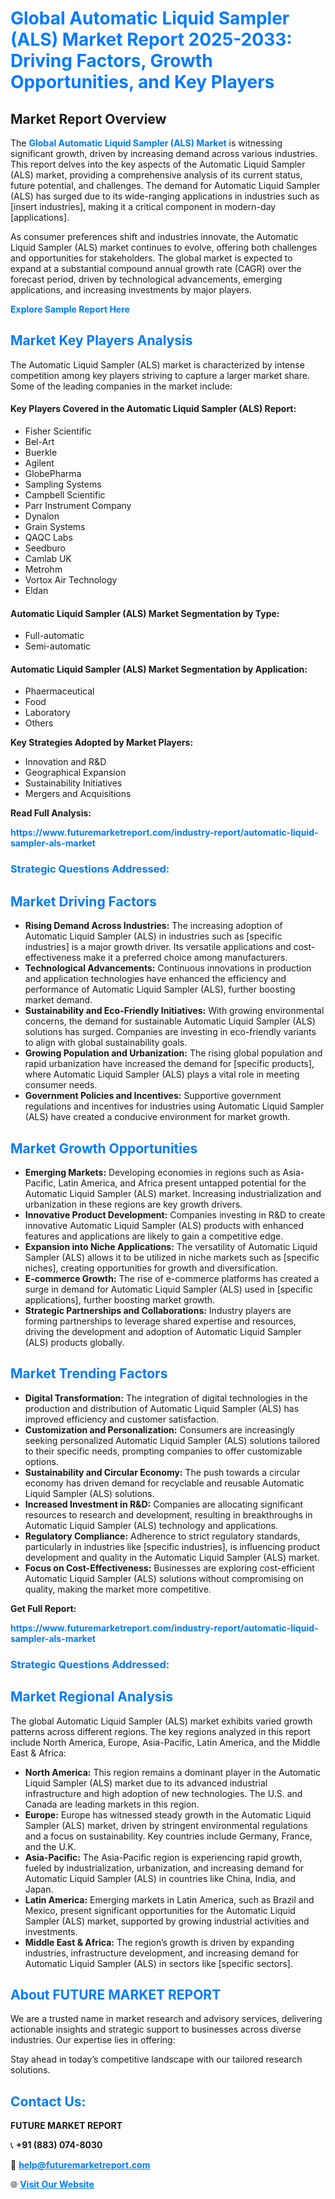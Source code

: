 <h1 style="color: #007BFF;">Global Automatic Liquid Sampler (ALS) Market Report 2025-2033: Driving Factors, Growth Opportunities, and Key Players</h1>

<section id="overview">
<h2>Market Report Overview</h2>
<p>The <a href="https://www.futuremarketreport.com/industry-report/automatic-liquid-sampler-als-market" style="color: #007BFF; text-decoration: none;"><strong>Global Automatic Liquid Sampler (ALS) Market</strong></a> is witnessing significant growth, driven by increasing demand across various industries. This report delves into the key aspects of the Automatic Liquid Sampler (ALS) market, providing a comprehensive analysis of its current status, future potential, and challenges. The demand for Automatic Liquid Sampler (ALS) has surged due to its wide-ranging applications in industries such as [insert industries], making it a critical component in modern-day [applications].</p>
<p>As consumer preferences shift and industries innovate, the Automatic Liquid Sampler (ALS) market continues to evolve, offering both challenges and opportunities for stakeholders. The global market is expected to expand at a substantial compound annual growth rate (CAGR) over the forecast period, driven by technological advancements, emerging applications, and increasing investments by major players.</p>
</section>

<section id="overview">
<p><a href="https://www.futuremarketreport.com/request-sample/reportId=91890" style="color: #007BFF; text-decoration: none;"><strong>Explore Sample Report Here</strong></a></p>
</section>

<section id="key-players">
<h2 style="color: #007BFF;">Market Key Players Analysis</h2>
<p>The Automatic Liquid Sampler (ALS) market is characterized by intense competition among key players striving to capture a larger market share. Some of the leading companies in the market include:</p>
<h4>Key Players Covered in the Automatic Liquid Sampler (ALS) Report:</h4>
<ul><li>Fisher Scientific</li><li>Bel-Art</li><li>Buerkle</li><li>Agilent</li><li>GlobePharma</li><li>Sampling Systems</li><li>Campbell Scientific</li><li>Parr Instrument Company</li><li>Dynalon</li><li>Grain Systems</li><li>QAQC Labs</li><li>Seedburo</li><li>Camlab UK</li><li>Metrohm</li><li>Vortox Air Technology</li><li>Eldan</li></ul>
<h4>Automatic Liquid Sampler (ALS) Market Segmentation by Type:</h4>
<ul><li>Full-automatic</li><li>Semi-automatic</li></ul>

<h4>Automatic Liquid Sampler (ALS) Market Segmentation by Application:</h4>
<ul><li>Phaermaceutical</li><li>Food</li><li>Laboratory</li><li>Others</li></ul>
<p><strong>Key Strategies Adopted by Market Players:</strong></p>
<ul>
<li>Innovation and R&D</li>
<li>Geographical Expansion</li>
<li>Sustainability Initiatives</li>
<li>Mergers and Acquisitions</li>
</ul>
</section>

<section>
<p><strong>Read Full Analysis: </strong></p><a href="https://www.futuremarketreport.com/industry-report/automatic-liquid-sampler-als-market" style="color: #007BFF; text-decoration: none;"><strong>https://www.futuremarketreport.com/industry-report/automatic-liquid-sampler-als-market</strong></a>
<h3 style="color: #007BFF;">Strategic Questions Addressed:</h3>
</section>

<section id="driving-factors">
<h2 style="color: #007BFF;">Market Driving Factors</h2>
<ul>
<li><strong>Rising Demand Across Industries:</strong> The increasing adoption of Automatic Liquid Sampler (ALS) in industries such as [specific industries] is a major growth driver. Its versatile applications and cost-effectiveness make it a preferred choice among manufacturers.</li>
<li><strong>Technological Advancements:</strong> Continuous innovations in production and application technologies have enhanced the efficiency and performance of Automatic Liquid Sampler (ALS), further boosting market demand.</li>
<li><strong>Sustainability and Eco-Friendly Initiatives:</strong> With growing environmental concerns, the demand for sustainable Automatic Liquid Sampler (ALS) solutions has surged. Companies are investing in eco-friendly variants to align with global sustainability goals.</li>
<li><strong>Growing Population and Urbanization:</strong> The rising global population and rapid urbanization have increased the demand for [specific products], where Automatic Liquid Sampler (ALS) plays a vital role in meeting consumer needs.</li>
<li><strong>Government Policies and Incentives:</strong> Supportive government regulations and incentives for industries using Automatic Liquid Sampler (ALS) have created a conducive environment for market growth.</li>
</ul>
</section>

<section id="growth-opportunities">
<h2 style="color: #007BFF;">Market Growth Opportunities</h2>
<ul>
<li><strong>Emerging Markets:</strong> Developing economies in regions such as Asia-Pacific, Latin America, and Africa present untapped potential for the Automatic Liquid Sampler (ALS) market. Increasing industrialization and urbanization in these regions are key growth drivers.</li>
<li><strong>Innovative Product Development:</strong> Companies investing in R&D to create innovative Automatic Liquid Sampler (ALS) products with enhanced features and applications are likely to gain a competitive edge.</li>
<li><strong>Expansion into Niche Applications:</strong> The versatility of Automatic Liquid Sampler (ALS) allows it to be utilized in niche markets such as [specific niches], creating opportunities for growth and diversification.</li>
<li><strong>E-commerce Growth:</strong> The rise of e-commerce platforms has created a surge in demand for Automatic Liquid Sampler (ALS) used in [specific applications], further boosting market growth.</li>
<li><strong>Strategic Partnerships and Collaborations:</strong> Industry players are forming partnerships to leverage shared expertise and resources, driving the development and adoption of Automatic Liquid Sampler (ALS) products globally.</li>
</ul>
</section>

<section id="trending-factors">
<h2 style="color: #007BFF;">Market Trending Factors</h2>
<ul>
<li><strong>Digital Transformation:</strong> The integration of digital technologies in the production and distribution of Automatic Liquid Sampler (ALS) has improved efficiency and customer satisfaction.</li>
<li><strong>Customization and Personalization:</strong> Consumers are increasingly seeking personalized Automatic Liquid Sampler (ALS) solutions tailored to their specific needs, prompting companies to offer customizable options.</li>
<li><strong>Sustainability and Circular Economy:</strong> The push towards a circular economy has driven demand for recyclable and reusable Automatic Liquid Sampler (ALS) solutions.</li>
<li><strong>Increased Investment in R&D:</strong> Companies are allocating significant resources to research and development, resulting in breakthroughs in Automatic Liquid Sampler (ALS) technology and applications.</li>
<li><strong>Regulatory Compliance:</strong> Adherence to strict regulatory standards, particularly in industries like [specific industries], is influencing product development and quality in the Automatic Liquid Sampler (ALS) market.</li>
<li><strong>Focus on Cost-Effectiveness:</strong> Businesses are exploring cost-efficient Automatic Liquid Sampler (ALS) solutions without compromising on quality, making the market more competitive.</li>
</ul>
</section>

<section>
<p><strong>Get Full Report: </strong></p><a href="https://www.futuremarketreport.com/industry-report/automatic-liquid-sampler-als-market" style="color: #007BFF; text-decoration: none;"><strong>https://www.futuremarketreport.com/industry-report/automatic-liquid-sampler-als-market</strong></a>
<h3 style="color: #007BFF;">Strategic Questions Addressed:</h3>
</section>


<section id="regional-analysis">
<h2 style="color: #007BFF;">Market Regional Analysis</h2>
<p>The global Automatic Liquid Sampler (ALS) market exhibits varied growth patterns across different regions. The key regions analyzed in this report include North America, Europe, Asia-Pacific, Latin America, and the Middle East & Africa:</p>
<ul>
<li><strong>North America:</strong> This region remains a dominant player in the Automatic Liquid Sampler (ALS) market due to its advanced industrial infrastructure and high adoption of new technologies. The U.S. and Canada are leading markets in this region.</li>
<li><strong>Europe:</strong> Europe has witnessed steady growth in the Automatic Liquid Sampler (ALS) market, driven by stringent environmental regulations and a focus on sustainability. Key countries include Germany, France, and the U.K.</li>
<li><strong>Asia-Pacific:</strong> The Asia-Pacific region is experiencing rapid growth, fueled by industrialization, urbanization, and increasing demand for Automatic Liquid Sampler (ALS) in countries like China, India, and Japan.</li>
<li><strong>Latin America:</strong> Emerging markets in Latin America, such as Brazil and Mexico, present significant opportunities for the Automatic Liquid Sampler (ALS) market, supported by growing industrial activities and investments.</li>
<li><strong>Middle East & Africa:</strong> The region’s growth is driven by expanding industries, infrastructure development, and increasing demand for Automatic Liquid Sampler (ALS) in sectors like [specific sectors].</li>
</ul>
</section>

<footer>
<h2 style="color: #007BFF;">About FUTURE MARKET REPORT</h2>
<p>We are a trusted name in market research and advisory services, delivering actionable insights and strategic support to businesses across diverse industries. Our expertise lies in offering:</p>

<p>Stay ahead in today’s competitive landscape with our tailored research solutions.</p>

<h2 style="color: #007BFF;">Contact Us:</h2>
<p><strong>FUTURE MARKET REPORT</strong></p>
<p>📞 <strong>+91 (883) 074-8030</strong></p>
<p>📧 <strong><a href="mailto:help@futuremarketreport.com" style="color: #007BFF;">help@futuremarketreport.com</a></strong></p>
<p>🌐 <strong><a href="https://www.futuremarketreport.com/" style="color: #007BFF;">Visit Our Website</a></strong></p>
</footer>